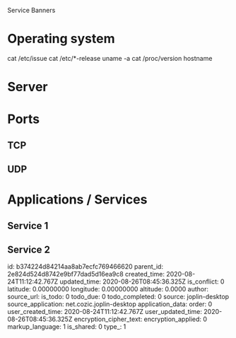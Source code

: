 Service Banners

# Operating system
cat /etc/issue
cat /etc/*-release
uname -a
cat /proc/version
hostname

# Server

# Ports
## TCP
## UDP

# Applications / Services
## Service 1
## Service 2

id: b374224d84214aa8ab7ecfc769466620
parent_id: 2e824d524d8742e9bf77dad5d16ea9c8
created_time: 2020-08-24T11:12:42.767Z
updated_time: 2020-08-26T08:45:36.325Z
is_conflict: 0
latitude: 0.00000000
longitude: 0.00000000
altitude: 0.0000
author: 
source_url: 
is_todo: 0
todo_due: 0
todo_completed: 0
source: joplin-desktop
source_application: net.cozic.joplin-desktop
application_data: 
order: 0
user_created_time: 2020-08-24T11:12:42.767Z
user_updated_time: 2020-08-26T08:45:36.325Z
encryption_cipher_text: 
encryption_applied: 0
markup_language: 1
is_shared: 0
type_: 1